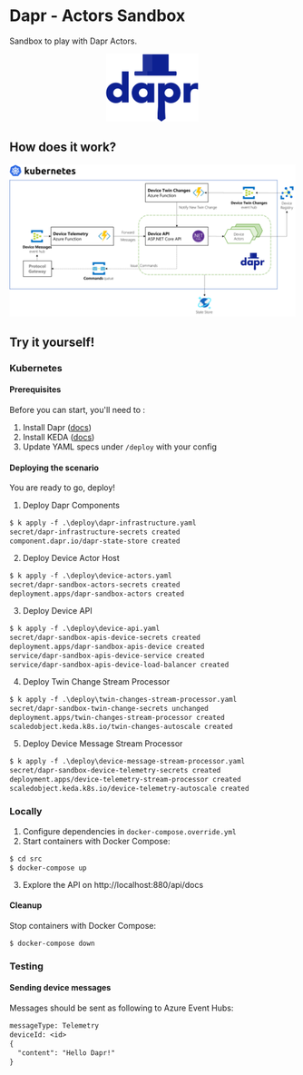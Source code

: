 # Dapr - Actors Sandbox

Sandbox to play with Dapr Actors.

<div style="text-align: center"><img src="https://github.com/dapr/dapr/raw/master/img/dapr_logo.svg" height="120px" ></div>

## How does it work?

![Overview](./media/overview.png)

## Try it yourself!

### Kubernetes

#### Prerequisites

Before you can start, you'll need to :

1. Install Dapr ([docs](https://github.com/dapr/docs/blob/master/getting-started/environment-setup.md#using-helm-advanced))
2. Install KEDA ([docs](https://keda.sh/docs/1.5/deploy/#helm))
3. Update YAML specs under `/deploy` with your config

#### Deploying the scenario

You are ready to go, deploy!

1. Deploy Dapr Components
```shell
$ k apply -f .\deploy\dapr-infrastructure.yaml
secret/dapr-infrastructure-secrets created
component.dapr.io/dapr-state-store created
```

2. Deploy Device Actor Host
```shell
$ k apply -f .\deploy\device-actors.yaml
secret/dapr-sandbox-actors-secrets created
deployment.apps/dapr-sandbox-actors created
```

3. Deploy Device API
```shell
$ k apply -f .\deploy\device-api.yaml
secret/dapr-sandbox-apis-device-secrets created
deployment.apps/dapr-sandbox-apis-device created
service/dapr-sandbox-apis-device-service created
service/dapr-sandbox-apis-device-load-balancer created
```

4. Deploy Twin Change Stream Processor
```shell
$ k apply -f .\deploy\twin-changes-stream-processor.yaml
secret/dapr-sandbox-twin-change-secrets unchanged
deployment.apps/twin-changes-stream-processor created
scaledobject.keda.k8s.io/twin-changes-autoscale created
```

5. Deploy Device Message Stream Processor
```shell
$ k apply -f .\deploy\device-message-stream-processor.yaml
secret/dapr-sandbox-device-telemetry-secrets created
deployment.apps/device-telemetry-stream-processor created
scaledobject.keda.k8s.io/device-telemetry-autoscale created
```

### Locally

1. Configure dependencies in `docker-compose.override.yml` 
2. Start containers with Docker Compose:

```shell
$ cd src
$ docker-compose up
```

3. Explore the API on http://localhost:880/api/docs

#### Cleanup

Stop containers with Docker Compose:

```shell
$ docker-compose down
```

### Testing

#### Sending device messages

Messages should be sent as following to Azure Event Hubs:

```raw
messageType: Telemetry
deviceId: <id>
{
  "content": "Hello Dapr!"
}
```

